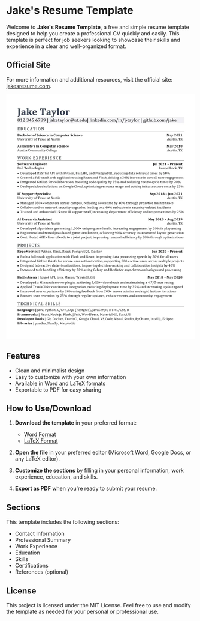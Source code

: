 <link rel="icon" type="image/x-icon" href="/favicon.png">

# Jake's Resume Template

Welcome to **Jake's Resume Template**, a free and simple resume template designed to help you create a professional CV quickly and easily. This template is perfect for job seekers looking to showcase their skills and experience in a clear and well-organized format.

## Official Site

For more information and additional resources, visit the official site: [jakesresume.com](https://jakesresume.com/).

![Jake's Resume Example](https://raw.githubusercontent.com/jakesresume/jakesresume.github.io/main/jakes-resume-example.webp)

## Features

- Clean and minimalist design
- Easy to customize with your own information
- Available in Word and LaTeX formats
- Exportable to PDF for easy sharing

## How to Use/Download

1. **Download the template** in your preferred format:
   - [Word Format](https://github.com/jakesresume/jakesresume.github.io/releases/download/template/Jakes-Resume-Word-Files.zip)
   - [LaTeX Format](https://github.com/jakesresume/jakesresume.github.io/releases/download/latex/Jakes-Resume-LaTeX.zip)

2. **Open the file** in your preferred editor (Microsoft Word, Google Docs, or any LaTeX editor).

3. **Customize the sections** by filling in your personal information, work experience, education, and skills.

4. **Export as PDF** when you're ready to submit your resume.

## Sections

This template includes the following sections:
- Contact Information
- Professional Summary
- Work Experience
- Education
- Skills
- Certifications
- References (optional)

## License

This project is licensed under the MIT License. Feel free to use and modify the template as needed for your personal or professional use.
